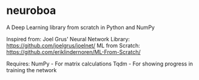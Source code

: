 # neuroboa
A Deep Learning library from scratch in Python and NumPy

Inspired from:
Joel Grus' Neural Network Library: https://github.com/joelgrus/joelnet/
ML from Scratch: https://github.com/eriklindernoren/ML-From-Scratch/

Requires:
NumPy - For matrix calculations
Tqdm - For showing progress in training the network
